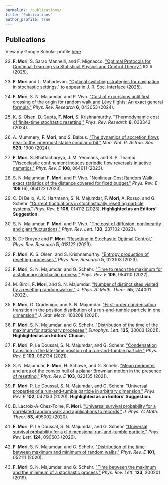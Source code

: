 ```yaml
---
permalink: /publications/
title: "Publications"
author_profile: true
---
```


## Publications

View my Google Scholar profile [here](https://scholar.google.com/citations?user=3PbdntYAAAAJ&hl=en)


22. **F. Mori**, S. Sarao Mannelli, and F. Mignacco. ["Optimal Protocols for Continual Learning via Statistical Physics and Control Theory,"](https://arxiv.org/abs/2409.18061) ICLR (2025).

21. **F. Mori** and L. Mahadevan. ["Optimal switching strategies for navigation in stochastic settings,"](https://arxiv.org/abs/2311.18813) to appear in J. R. Soc. Interface (2025).

20. **F. Mori**, S. N. Majumdar, and P. Vivo. ["Cost of excursions until first crossing of the origin for random walk and Lévy flights: An exact general formula,"](https://journals.aps.org/prresearch/abstract/10.1103/PhysRevResearch.6.043053) *Phys. Rev. Research* **6**, 043053 (2024).

19. K. S. Olsen, D. Gupta, **F. Mori**, S. Krishnamurthy. ["Thermodynamic cost of finite-time stochastic resetting,"](https://journals.aps.org/prresearch/abstract/10.1103/PhysRevResearch.6.033343) *Phys. Rev. Research* **6**, 033343 (2024).

18. A. Mummery, **F. Mori**, and S. Balbus. ["The dynamics of accretion flows near to the innermost stable circular orbit,"](https://academic.oup.com/mnras/article/529/2/1900/7624681) *Mon. Not. R. Astron. Soc.* **529**, 1900 (2024).

17. **F. Mori**, S. Bhattacharyya, J. M. Yeomans, and S. P. Thampi. ["Viscoelastic confinement induces periodic flow reversals in active nematics,"](https://journals.aps.org/pre/abstract/10.1103/PhysRevE.108.064611) *Phys. Rev. E* **108**, 064611 (2023).

16. S. N. Majumdar, **F. Mori**, and P. Vivo. ["Nonlinear-Cost Random Walk: exact statistics of the distance covered for fixed budget,"](https://journals.aps.org/pre/abstract/10.1103/PhysRevE.108.064122) *Phys. Rev. E* **108** (6), 064122 (2023).

15. C. Di Bello, A. K. Hartmann, S. N. Majumdar, **F. Mori**, A. Rosso, and G. Schehr. ["Current fluctuations in stochastically resetting particle systems,"](https://journals.aps.org/pre/abstract/10.1103/PhysRevE.108.014112) *Phys. Rev. E* **108**, 014112 (2023). **Highlighted as an Editors' Suggestion.**

14. S. N. Majumdar, **F. Mori**, and P. Vivo. ["The cost of diffusion: nonlinearity and giant fluctuations,"](https://journals.aps.org/prl/abstract/10.1103/PhysRevLett.130.237102) *Phys. Rev. Lett.* **130**, 237102 (2023).

13. B. De Bruyne and **F. Mori**. ["Resetting in Stochastic Optimal Control,"](https://journals.aps.org/prresearch/abstract/10.1103/PhysRevResearch.5.013122) *Phys. Rev. Research* **5**, 013122 (2023).

12. **F. Mori**, K. S. Olsen, and S. Krishnamurthy. ["Entropy production of resetting processes,"](https://journals.aps.org/prresearch/abstract/10.1103/PhysRevResearch.5.023103) *Phys. Rev. Research* **5**, 023103 (2023).

11. **F. Mori**, S. N. Majumdar, and G. Schehr. ["Time to reach the maximum for a stationary stochastic process,"](https://journals.aps.org/pre/abstract/10.1103/PhysRevE.106.054110) *Phys. Rev. E* **106**, 054110 (2022).

10. M. Biroli, **F. Mori**, and S. N. Majumdar. ["Number of distinct sites visited by a resetting random walker,"](https://iopscience.iop.org/article/10.1088/1751-8121/ac6b69) *J. Phys. A: Math. Theor.* **55**, 244001 (2022).

9. **F. Mori**, G. Gradenigo, and S. N. Majumdar. ["First-order condensation transition in the position distribution of a run-and-tumble particle in one dimension,"](https://iopscience.iop.org/article/10.1088/1742-5468/ac2899) *J. Stat. Mech.* 103208 (2021).

8. **F. Mori**, S. N. Majumdar, and G. Schehr. ["Distribution of the time of the maximum for stationary processes,"](https://iopscience.iop.org/article/10.1209/0295-5075/ac19ee/pdf) *Europhys. Lett.* **135**, 30003 (2021). **Highlighted as an Editors' Choice.**

7. **F. Mori**, P. Le Doussal, S. N. Majumdar, and G. Schehr. ["Condensation transition in the late-time position of a run-and-tumble particle,"](https://journals.aps.org/pre/abstract/10.1103/PhysRevE.103.062134) *Phys. Rev. E* **103**, 062134 (2021).

6. S. N. Majumdar, **F. Mori**, H. Schawe, and G. Schehr. ["Mean perimeter and area of the convex hull of a planar Brownian motion in the presence of resetting,"](https://journals.aps.org/pre/abstract/10.1103/PhysRevE.103.022135) *Phys. Rev. E* **103**, 022135 (2021).

5. **F. Mori**, P. Le Doussal, S. N. Majumdar, and G. Schehr. ["Universal properties of a run-and-tumble particle in arbitrary dimension,"](https://journals.aps.org/pre/abstract/10.1103/PhysRevE.102.042133) *Phys. Rev. E* **102**, 042133 (2020). **Highlighted as an Editors' Suggestion.**

4. B. Lacroix-A-Chez-Toine, **F. Mori**. ["Universal survival probability for a correlated random walk and applications to records,"](https://iopscience.iop.org/article/10.1088/1751-8121/abc129/meta) *J. Phys. A: Math. Theor.* **53**, 495002 (2020).

3. **F. Mori**, P. Le Doussal, S. N. Majumdar, and G. Schehr. ["Universal survival probability for a d-dimensional run-and-tumble particle,"](https://journals.aps.org/prl/abstract/10.1103/PhysRevLett.124.090603) *Phys. Rev. Lett.* **124**, 090603 (2020).

2. **F. Mori**, S. N. Majumdar, and G. Schehr. ["Distribution of the time between maximum and minimum of random walks,"](https://journals.aps.org/pre/abstract/10.1103/PhysRevE.101.052111) *Phys. Rev. E* **101**, 052111 (2020).

1. **F. Mori**, S. N. Majumdar, and G. Schehr. ["Time between the maximum and the minimum of a stochastic process,"](https://journals.aps.org/prl/abstract/10.1103/PhysRevLett.123.200201) *Phys. Rev. Lett.* **123**, 200201 (2019).

